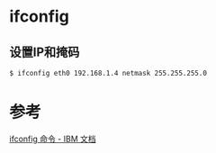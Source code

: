 # ifconfig

## 设置IP和掩码

```bash
$ ifconfig eth0 192.168.1.4 netmask 255.255.255.0
```











# 参考

[ifconfig 命令 - IBM 文档](https://www.ibm.com/docs/zh/aix/7.3?topic=i-ifconfig-command)